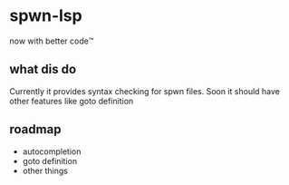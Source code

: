 # spwn-lsp
now with better code:tm:

## what dis do
Currently it provides syntax checking for spwn files. Soon it should have other features like goto definition

## roadmap
- autocompletion
- goto definition
- other things
